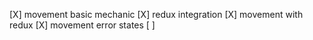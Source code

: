 [X] movement basic mechanic
[X] redux integration
[X] movement with redux
[X] movement error states
[ ]
